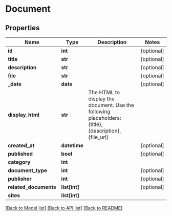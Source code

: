# Document

## Properties
Name | Type | Description | Notes
------------ | ------------- | ------------- | -------------
**id** | **int** |  | [optional] 
**title** | **str** |  | [optional] 
**description** | **str** |  | [optional] 
**file** | **str** |  | [optional] 
**_date** | **date** |  | [optional] 
**display_html** | **str** | The HTML to display the document. Use the following placeholders: {title}, {description}, {file_url} | 
**created_at** | **datetime** |  | [optional] 
**published** | **bool** |  | [optional] 
**category** | **int** |  | 
**document_type** | **int** |  | [optional] 
**publisher** | **int** |  | [optional] 
**related_documents** | **list[int]** |  | [optional] 
**sites** | **list[int]** |  | 

[[Back to Model list]](../README.md#documentation-for-models) [[Back to API list]](../README.md#documentation-for-api-endpoints) [[Back to README]](../README.md)


